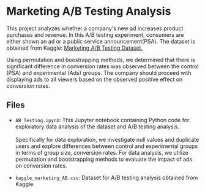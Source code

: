 # Marketing A/B Testing Analysis
This project analyzes whether a company's new ad increases product purchases and revenue. In this A/B testing experiment, consumers are either shown an ad or a public service announcement(PSA). The dataset is obtained from Kaggle: [Marketing A/B Testing Dataset.](https://www.kaggle.com/datasets/faviovaz/marketing-ab-testing?resource=download)

Using permutation and boostrapping methods, we determined that there is significant difference in conversion rates was observed between the control (PSA) and experimental (Ads) groups. The company should proceed with displaying ads to all viewers based on the observed positive effect on conversion rates.

## Files
- `AB_Testing.ipynb`: This Jupyter notebook containing Python code for exploratory data analysis of the dataset and A/B testing analysis. <br>  
        Specifically for data exploration, we investigate null values and duplicate users and explore differences between control and experimental groups in terms of group size, conversion rates. For data analysis, we utilize permutation and bootstrapping methods to evaluate the impact of ads on conversion rates.
   
- `kaggle_marketing_AB.csv`: Dataset for A/B testing analysis obtained from Kaggle.

 
    
 
